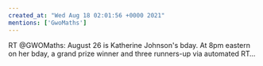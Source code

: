 ```yaml
---
created_at: "Wed Aug 18 02:01:56 +0000 2021"
mentions: ['GwoMaths']
---
```


RT @GWOMaths: August 26 is Katherine Johnson's bday. At 8pm eastern on her bday, a grand prize winner and three runners-up via automated RT…
